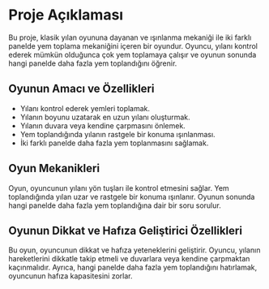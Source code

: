# Proje Açıklaması
Bu proje, klasik yılan oyununa dayanan ve ışınlanma mekaniği ile iki farklı panelde yem toplama mekaniğini içeren bir oyundur. Oyuncu, yılanı kontrol ederek mümkün olduğunca çok yem toplamaya çalışır ve oyunun sonunda hangi panelde daha fazla yem toplandığını öğrenir.

## Oyunun Amacı ve Özellikleri
- Yılanı kontrol ederek yemleri toplamak.
- Yılanın boyunu uzatarak en uzun yılanı oluşturmak.
- Yılanın duvara veya kendine çarpmasını önlemek.
- Yem toplandığında yılanın rastgele bir konuma ışınlanması.
- İki farklı panelde daha fazla yem toplanmasını sağlamak.

## Oyun Mekanikleri
Oyun, oyuncunun yılanı yön tuşları ile kontrol etmesini sağlar. Yem toplandığında yılan uzar ve rastgele bir konuma ışınlanır. Oyunun sonunda hangi panelde daha fazla yem toplandığına dair bir soru sorulur.

## Oyunun Dikkat ve Hafıza Geliştirici Özellikleri
Bu oyun, oyuncunun dikkat ve hafıza yeteneklerini geliştirir. Oyuncu, yılanın hareketlerini dikkatle takip etmeli ve duvarlara veya kendine çarpmaktan kaçınmalıdır. Ayrıca, hangi panelde daha fazla yem toplandığını hatırlamak, oyuncunun hafıza kapasitesini zorlar.
